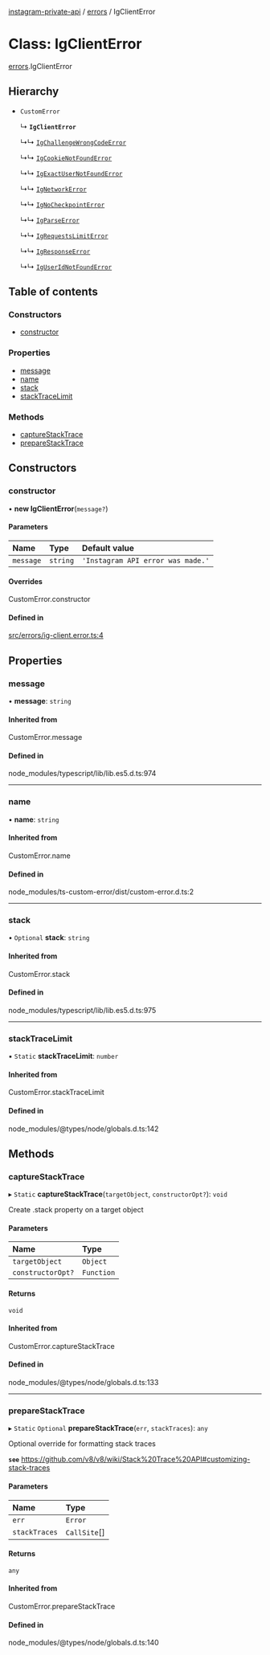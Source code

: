 [instagram-private-api](../../README.md) / [errors](../../modules/errors.md) / IgClientError

# Class: IgClientError

[errors](../../modules/errors.md).IgClientError

## Hierarchy

- `CustomError`

  ↳ **`IgClientError`**

  ↳↳ [`IgChallengeWrongCodeError`](IgChallengeWrongCodeError.md)

  ↳↳ [`IgCookieNotFoundError`](IgCookieNotFoundError.md)

  ↳↳ [`IgExactUserNotFoundError`](IgExactUserNotFoundError.md)

  ↳↳ [`IgNetworkError`](IgNetworkError.md)

  ↳↳ [`IgNoCheckpointError`](IgNoCheckpointError.md)

  ↳↳ [`IgParseError`](IgParseError.md)

  ↳↳ [`IgRequestsLimitError`](IgRequestsLimitError.md)

  ↳↳ [`IgResponseError`](IgResponseError.md)

  ↳↳ [`IgUserIdNotFoundError`](IgUserIdNotFoundError.md)

## Table of contents

### Constructors

- [constructor](IgClientError.md#constructor)

### Properties

- [message](IgClientError.md#message)
- [name](IgClientError.md#name)
- [stack](IgClientError.md#stack)
- [stackTraceLimit](IgClientError.md#stacktracelimit)

### Methods

- [captureStackTrace](IgClientError.md#capturestacktrace)
- [prepareStackTrace](IgClientError.md#preparestacktrace)

## Constructors

### constructor

• **new IgClientError**(`message?`)

#### Parameters

| Name | Type | Default value |
| :------ | :------ | :------ |
| `message` | `string` | `'Instagram API error was made.'` |

#### Overrides

CustomError.constructor

#### Defined in

[src/errors/ig-client.error.ts:4](https://github.com/Nerixyz/instagram-private-api/blob/4971f34/src/errors/ig-client.error.ts#L4)

## Properties

### message

• **message**: `string`

#### Inherited from

CustomError.message

#### Defined in

node_modules/typescript/lib/lib.es5.d.ts:974

___

### name

• **name**: `string`

#### Inherited from

CustomError.name

#### Defined in

node_modules/ts-custom-error/dist/custom-error.d.ts:2

___

### stack

• `Optional` **stack**: `string`

#### Inherited from

CustomError.stack

#### Defined in

node_modules/typescript/lib/lib.es5.d.ts:975

___

### stackTraceLimit

▪ `Static` **stackTraceLimit**: `number`

#### Inherited from

CustomError.stackTraceLimit

#### Defined in

node_modules/@types/node/globals.d.ts:142

## Methods

### captureStackTrace

▸ `Static` **captureStackTrace**(`targetObject`, `constructorOpt?`): `void`

Create .stack property on a target object

#### Parameters

| Name | Type |
| :------ | :------ |
| `targetObject` | `Object` |
| `constructorOpt?` | `Function` |

#### Returns

`void`

#### Inherited from

CustomError.captureStackTrace

#### Defined in

node_modules/@types/node/globals.d.ts:133

___

### prepareStackTrace

▸ `Static` `Optional` **prepareStackTrace**(`err`, `stackTraces`): `any`

Optional override for formatting stack traces

**`see`** https://github.com/v8/v8/wiki/Stack%20Trace%20API#customizing-stack-traces

#### Parameters

| Name | Type |
| :------ | :------ |
| `err` | `Error` |
| `stackTraces` | `CallSite`[] |

#### Returns

`any`

#### Inherited from

CustomError.prepareStackTrace

#### Defined in

node_modules/@types/node/globals.d.ts:140

